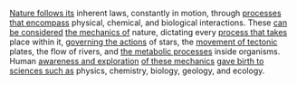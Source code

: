 
[Nature follows its](1/3/1/.Nature%20Mechanics) inherent laws, constantly in motion, through [processes that encompass](3/1/1/2/2/2/1/1/1/2/2/1/.Process) physical, chemical, and biological interactions. These [can be considered](1/1/3/1/1/2/2/.Intangible) [the mechanics of](1/3/1/1/1/1/.Mechanics) nature, dictating every [process that takes](3/1/1/2/2/2/1/1/1/2/2/1/.Process) place within it, [governing the actions](3/1/3/3/1/2/2/2/2/.Regulation) of stars, the [movement of tectonic](1/3/2/1/.Plate%20Tectonics) plates, the flow of rivers, and [the metabolic processes](2/2/2/2/2/2/3/1/3/.'Chemical%20Reactions') inside organisms. Human [awareness and exploration](3/2/1/1/1/.Investigating) [of these mechanics](1/3/1/1/1/1/.Mechanics) [gave birth to](2/1/1/2/2/2/1/2/3/.Birth) [sciences such as](2/3/2/3/1/.Sciences) physics, chemistry, biology, geology, and ecology.

